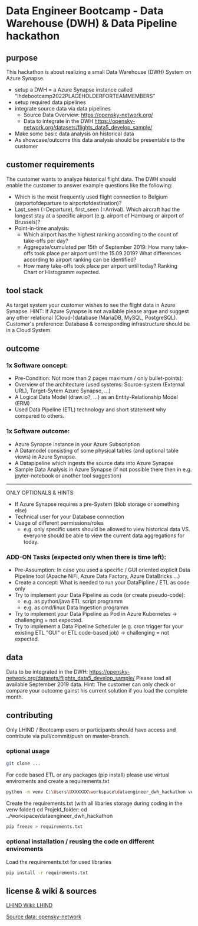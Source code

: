 # Data Engineer Bootcamp - Data Warehouse (DWH) & Data Pipeline hackathon

## purpose
This hackathon is about realizing a small Data Warehouse (DWH) System on Azure Synapse.
- setup a DWH = a Azure Synapse instance called "lhdebootcamp2022PLACEHOLDERFORTEAMMEMBERS"
- setup required data pipelines
- integrate source data via data pipelines
    - Source Data Overview: https://opensky-network.org/ 
    - Data to integrate in the DWH https://opensky-network.org/datasets/flights_data5_develop_sample/
- Make some basic data analysis on historical data
- As showcase/outcome this data analysis should be presentable to the customer

## customer requirements

The customer wants to analyze historical flight data.
The DWH should enable the customer to answer example questions like the following:
- Which is the most frequently used flight connection to Belgium (airportofdeparture to airportofdestination)?
- Last_seen (=Departure), first_seen (=Arrival). Which aircraft had the longest stay at a specific airport (e.g. airport of Hamburg or airport of Brussels)?
- Point-in-time analysis: 
    - Which airport has the highest ranking according to the count of take-offs per day?
    - Aggregate/cumulated per 15th of September 2019: 
      How many take-offs took place per airport until the 15.09.2019? What differences according to airport ranking can be identified? 
    - How many take-offs took place per airport until today? Ranking Chart or Histogramm expected.

## tool stack
As target system your customer wishes to see the flight data in Azure Synapse. 
HINT: If Azure Synapse is not available please argue and suggest any other relational (Cloud-)database (MariaDB, MySQL, PostgreSQL).
Customer's preference: Database & corresponding infrastructure should be in a Cloud System.

## outcome
### 1x Software concept:
- Pre-Condition: Not more than 2 pages maximum / only bullet-points):
- Overview of the architecture (used systems: Source-system (External URL), Target-Sytem Azure Synapse, ...)
- A Logical Data Model (draw.io?, ...) as an Entity-Relationship Model (ERM)
- Used Data Pipeline (ETL) technology and short statement why compared to others.

### 1x Software outcome:
- Azure Synapse instance in your Azure Subscription
- A Datamodel consisting of some physical tables (and optional table views) in Azure Synapse.
- A Datapipeline which ingests the source data into Azure Synapse
- Sample Data Analysis in Azure Synapse (if not possible there then in e.g. jpyter-notebook or another tool suggestion)
-----------------------
ONLY OPTIONALS & HINTS:
- If Azure Synapse requires a pre-System (blob storage or something else)
- Technical user for your Database connection
- Usage of different permissions/roles 
    - e.g. only specific users should be allowed to view historical data VS. everyone should be able to view the current  data aggregations for today.

### ADD-ON Tasks (expected only when there is time left):
- Pre-Assumption: In case you used a specific / GUI oriented explicit Data Pipeline tool (Apache NiFi, Azure Data Factory, Azure DataBricks ...)
- Create a concept: What is needed to run your DataPipline / ETL as code only
- Try to implement your Data Pipeline as code (or create pseudo-code):
  - e.g. as python/java ETL script programm
  - e.g. as cmd/linux Data Ingestion programm
- Try to implement your Data Pipeline as Pod in Azure Kubernetes -> challenging = not expected.
- Try to implement a Data Pipeline Scheduler (e.g. cron trigger for your existing ETL "GUI" or ETL code-based job)  -> challenging = not expected.

## data
Data to be integrated in the DWH: https://opensky-network.org/datasets/flights_data5_develop_sample/
Please load all available September 2019 data. 
Hint: The customer can only check or compare your outcome gainst his current solution if you load the complete month.

## contributing
Only LHIND / Bootcamp users or participants should have access and contribute via pull/commit/push on master-branch.

### optional usage

```bash
git clone ...
```

For code based ETL or any packages (pip install) please use virtual enviroments and create a requirements.txt
```bash
python -m venv C:\Users\UXXXXXX\workspace\dataengineer_dwh_hackathon venv
```

Create the requirements.txt (with all libaries storage during coding in the venv folder)
cd Projekt_folder: cd ../workspace/dataengineer_dwh_hackathon

```bash
pip freeze > requirements.txt
```

### optional installation / reusing the code on different enviroments
Load the requirements.txt for used libraries
```bash
pip install -r requirements.txt
```

## license & wiki & sources
[LHIND Wiki: LHIND](https://confluence.lhind.de/) 

[Source data: opensky-network](https://opensky-network.org/)

